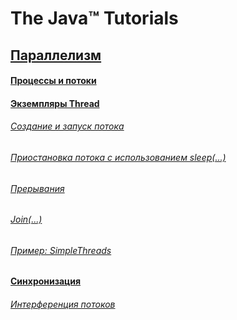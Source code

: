 # The Java™ Tutorials  

## [Параллелизм](src/java-tutorials/concurrency/Concurrency.md)  
#### [Процессы и потоки](src/java-tutorials/concurrency/ProcessesandThreads.md)  
#### [Экземпляры Thread](src/java-tutorials/concurrency/ThreadObjects.md)  
###### [Создание и запуск потока](src/java-tutorials/concurrency/DefiningandStartingaThread.md)  
###### [Приостановка потока с использованием sleep(...)](src/java-tutorials/concurrency/PausingExecutionwithSleep.md)  
###### [Прерывания](src/java-tutorials/concurrency/Interrupts.md)  
###### [Join(...)](src/java-tutorials/concurrency/Joins.md)  
###### [Пример: SimpleThreads](src/java-tutorials/concurrency/SimpleThreads.md)  

#### [Синхронизация](src/java-tutorials/concurrency/Synchronization.md)  
###### [Интерференция потоков](src/java-tutorials/concurrency/ThreadInterference.md)  
  